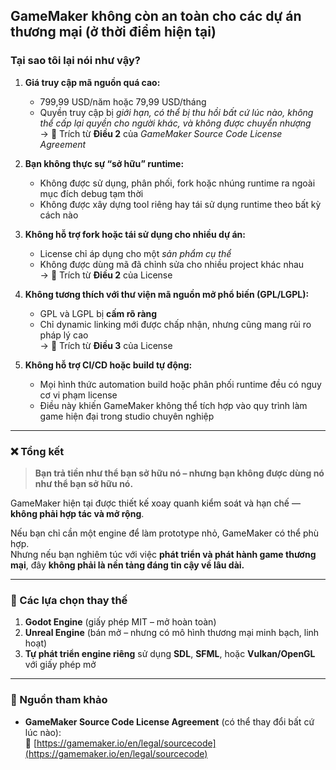## GameMaker không còn an toàn cho các dự án thương mại (ở thời điểm hiện tại)

### Tại sao tôi lại nói như vậy?

1. **Giá truy cập mã nguồn quá cao:**
   - 799,99 USD/năm hoặc 79,99 USD/tháng
   - Quyền truy cập bị *giới hạn, có thể bị thu hồi bất cứ lúc nào, không thể cấp lại quyền cho người khác, và không được chuyển nhượng*  
   → 📌 Trích từ **Điều 2** của *GameMaker Source Code License Agreement*

2. **Bạn không thực sự “sở hữu” runtime:**
   - Không được sử dụng, phân phối, fork hoặc nhúng runtime ra ngoài mục đích debug tạm thời
   - Không được xây dựng tool riêng hay tái sử dụng runtime theo bất kỳ cách nào

3. **Không hỗ trợ fork hoặc tái sử dụng cho nhiều dự án:**
   - License chỉ áp dụng cho một *sản phẩm cụ thể*
   - Không được dùng mã đã chỉnh sửa cho nhiều project khác nhau  
   → 📌 Trích từ **Điều 2** của License

4. **Không tương thích với thư viện mã nguồn mở phổ biến (GPL/LGPL):**
   - GPL và LGPL bị **cấm rõ ràng**
   - Chỉ dynamic linking mới được chấp nhận, nhưng cũng mang rủi ro pháp lý cao  
   → 📌 Trích từ **Điều 3** của License

5. **Không hỗ trợ CI/CD hoặc build tự động:**
   - Mọi hình thức automation build hoặc phân phối runtime đều có nguy cơ vi phạm license
   - Điều này khiến GameMaker không thể tích hợp vào quy trình làm game hiện đại trong studio chuyên nghiệp

---

### ❌ Tổng kết

> **Bạn trả tiền như thể bạn sở hữu nó – nhưng bạn không được dùng nó như thể bạn sở hữu nó.**

GameMaker hiện tại được thiết kế xoay quanh kiểm soát và hạn chế — **không phải hợp tác và mở rộng**.

Nếu bạn chỉ cần một engine để làm prototype nhỏ, GameMaker có thể phù hợp.  
Nhưng nếu bạn nghiêm túc với việc **phát triển và phát hành game thương mại**, đây **không phải là nền tảng đáng tin cậy về lâu dài.**

---

### 🔁 Các lựa chọn thay thế

1. **Godot Engine** (giấy phép MIT – mở hoàn toàn)
2. **Unreal Engine** (bán mở – nhưng có mô hình thương mại minh bạch, linh hoạt)
3. **Tự phát triển engine riêng** sử dụng **SDL**, **SFML**, hoặc **Vulkan/OpenGL** với giấy phép mở

---

### 📄 Nguồn tham khảo

- **GameMaker Source Code License Agreement** (có thể thay đổi bất cứ lúc nào):  
  🔗 [https://gamemaker.io/en/legal/sourcecode](https://gamemaker.io/en/legal/sourcecode)
